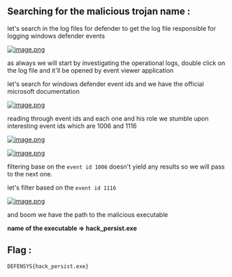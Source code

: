 ## Searching for the malicious trojan name : 

let's search in the log files for defender to get the log file responsible for logging windows defender events

[![image.png](https://i.postimg.cc/fRC15bMh/image.png)](https://postimg.cc/4YK8xsK8)

as always we will start by investigating the operational logs, double click on the log file and it'll be opened by event viewer application


let's search for windows defender event ids and we have the official microsoft documentation

[![image.png](https://i.postimg.cc/TPmgfK1z/image.png)](https://postimg.cc/Y4rhxq1R)

reading through event ids and each one and his role we stumble upon interesting event ids which are 1006 and 1116 

[![image.png](https://i.postimg.cc/XYhNxxjW/image.png)](https://postimg.cc/w1XdjXR4)

[![image.png](https://i.postimg.cc/2Sx3wnq8/image.png)](https://postimg.cc/Wdh2pF6Q)

filtering base on the `event id 1006` doesn't yield any results so we will pass to the next one.

let's filter based on the `event id 1116`

[![image.png](https://i.postimg.cc/tTshwBPz/image.png)](https://postimg.cc/Q9r9WkfB)

and boom we have the path to the malicious executable

**name of the executable => hack_persist.exe**

## Flag : 

```
DEFENSYS{hack_persist.exe}
```
